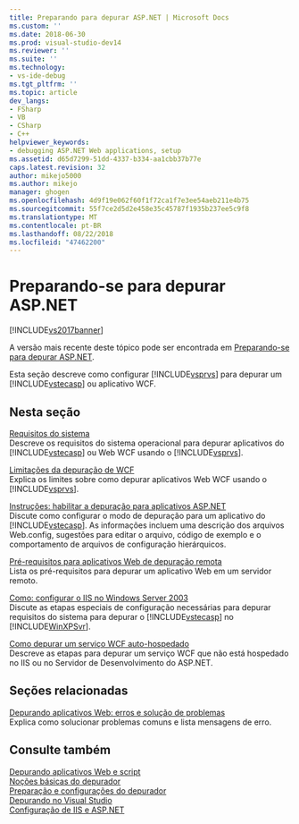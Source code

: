 ```yaml
---
title: Preparando para depurar ASP.NET | Microsoft Docs
ms.custom: ''
ms.date: 2018-06-30
ms.prod: visual-studio-dev14
ms.reviewer: ''
ms.suite: ''
ms.technology:
- vs-ide-debug
ms.tgt_pltfrm: ''
ms.topic: article
dev_langs:
- FSharp
- VB
- CSharp
- C++
helpviewer_keywords:
- debugging ASP.NET Web applications, setup
ms.assetid: d65d7299-51dd-4337-b334-aa1cbb37b77e
caps.latest.revision: 32
author: mikejo5000
ms.author: mikejo
manager: ghogen
ms.openlocfilehash: 4d9f19e062f60f1f72ca1f7e3ee54aeb211e4b75
ms.sourcegitcommit: 55f7ce2d5d2e458e35c45787f1935b237ee5c9f8
ms.translationtype: MT
ms.contentlocale: pt-BR
ms.lasthandoff: 08/22/2018
ms.locfileid: "47462200"
---
```

# <a name="preparing-to-debug-aspnet"></a>Preparando-se para depurar ASP.NET
[!INCLUDE[vs2017banner](../includes/vs2017banner.md)]

A versão mais recente deste tópico pode ser encontrada em [Preparando-se para depurar ASP.NET](https://docs.microsoft.com/visualstudio/debugger/preparing-to-debug-aspnet).  
  
Esta seção descreve como configurar [!INCLUDE[vsprvs](../includes/vsprvs-md.md)] para depurar um [!INCLUDE[vstecasp](../includes/vstecasp-md.md)] ou aplicativo WCF.  
  
## <a name="in-this-section"></a>Nesta seção  
 [Requisitos do sistema](../debugger/aspnet-debugging-system-requirements.md)  
 Descreve os requisitos do sistema operacional para depurar aplicativos do [!INCLUDE[vstecasp](../includes/vstecasp-md.md)] ou Web WCF usando o [!INCLUDE[vsprvs](../includes/vsprvs-md.md)].  
  
 [Limitações da depuração de WCF](../debugger/limitations-on-wcf-debugging.md)  
 Explica os limites sobre como depurar aplicativos Web WCF usando o [!INCLUDE[vsprvs](../includes/vsprvs-md.md)].  
  
 [Instruções: habilitar a depuração para aplicativos ASP.NET](../debugger/how-to-enable-debugging-for-aspnet-applications.md)  
 Discute como configurar o modo de depuração para um aplicativo do [!INCLUDE[vstecasp](../includes/vstecasp-md.md)]. As informações incluem uma descrição dos arquivos Web.config, sugestões para editar o arquivo, código de exemplo e o comportamento de arquivos de configuração hierárquicos.  
  
 [Pré-requisitos para aplicativos Web de depuração remota](../debugger/prerequistes-for-remote-debugging-web-applications.md)  
 Lista os pré-requisitos para depurar um aplicativo Web em um servidor remoto.  
  
 [Como: configurar o IIS no Windows Server 2003](http://msdn.microsoft.com/en-us/23d557c5-ffcb-4fb2-be7c-5901d5f72ea1)  
 Discute as etapas especiais de configuração necessárias para depurar requisitos do sistema para depurar o [!INCLUDE[vstecasp](../includes/vstecasp-md.md)] no [!INCLUDE[WinXPSvr](../includes/winxpsvr-md.md)].  
  
 [Como depurar um serviço WCF auto-hospedado](../debugger/how-to-debug-a-self-hosted-wcf-service.md)  
 Descreve as etapas para depurar um serviço WCF que não está hospedado no IIS ou no Servidor de Desenvolvimento do ASP.NET.  
  
## <a name="related-sections"></a>Seções relacionadas  
 [Depurando aplicativos Web: erros e solução de problemas](../debugger/debugging-web-applications-errors-and-troubleshooting.md)  
 Explica como solucionar problemas comuns e lista mensagens de erro.  
  
## <a name="see-also"></a>Consulte também  
 [Depurando aplicativos Web e script](../debugger/debugging-web-applications-and-script.md)   
 [Noções básicas do depurador](../debugger/debugger-basics.md)   
 [Preparação e configurações do depurador](../debugger/debugger-settings-and-preparation.md)   
 [Depurando no Visual Studio](../debugger/debugging-in-visual-studio.md)   
 [Configuração de IIS e ASP.NET](http://msdn.microsoft.com/library/47ebf3b5-98de-4d31-a335-57e2ccd974b8)



